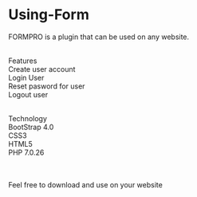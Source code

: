 # Using-Form

FORMPRO  is a plugin that can be used on any website.<br><br>

Features<br>
Create user account<br>
Login User <br>
Reset pasword for user<br>
Logout user <br><br>


Technology<br>
BootStrap 4.0<br>
CSS3<br>
HTML5<br>
PHP 7.0.26<br>


<br><br>Feel free to download and use on your website 



